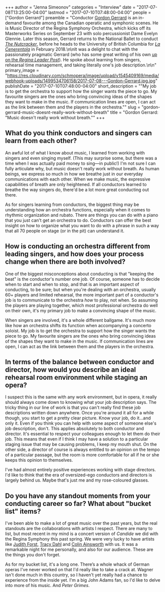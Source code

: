 +++
author = "Jenna Simeonov"
categories = "Interview"
date = "2017-07-08T13:25:00-04:00"
lastmod = "2017-07-10T07:48:00-04:00"
people = ["Gordon Gerrard"]
preamble = "Conductor [Gordon Gerrard](/scene/people/gordon-gerrard/) is an in-demand favourite among the Canadian operatic and symphonic scenes. He is Music Director of the Regina Symphony Orchestra, which kicks off its Masterworks Series on September 23 with solo percussionist Dame Evelyn Glennie. Later this season, Gerrard returns to the National Ballet to conduct [*The Nutcracker*](https://national.ballet.ca/Productions/2017-18-Season/The-Nutcracker), before he heads to the University of British Columbia for [*La Cenerentola*](https://music.ubc.ca/ubc-opera-presents-la-cenerentola) in February 2018.\n\nIt was a delight to chat with the passionately pragmatic Gerrard (who has some great writing of his own [up on the *Regina Leader Post*](http://leaderpost.com/author/gordon-gerrard)). He spoke about learning from singers, rehearsal time management, and taking literally one's job description.\n\n"
primary_image = "https://res.cloudinary.com/schmopera/image/upload/v1545409169/media/webhook-uploads/1499534706158/2017-07-08---Gordon-Gerrard.jpg.jpg"
publishDate = "2017-07-10T07:48:00-04:00"
short_description = "&quot;My job is to get the orchestra to support how the singer wants the piece to go. My favourite singers are the ones who bring convincing ideas of the shapes they want to make in the music. If communication lines are open, I can act as the link between them and the players in the orchestra.&quot;"
slug = "gordon-gerrard-music-doesnt-really-work-without-breath"
title = "Gordon Gerrard: &quot;Music doesn&#039;t really work without breath.&quot;"
+++

## What do you think conductors and singers can learn from each other?

An awful lot of what I know about music, I learned from working with singers and even singing myself. (This may surprise some, but there was a time when I was actually paid money to sing—in public!) I'm not sure I can fully articulate why, but music doesn't really work without breath. As human beings, we express so much in how we breathe just in our everyday communications with each other. When we make music, the expressive capabilities of breath are only heightened. If all conductors learned to breathe the way singers do, there'd be a lot more great conducting out there.

As for singers learning from conductors, the biggest thing may be understanding how an orchestra functions, especially when it comes to rhythmic organization and rubato. There are things you can do with a piano that you just can't get an orchestra to do. Conductors can offer the best insight on how to organize what you want to do with a phrase in such a way that all 70 people on stage (or in the pit) can understand it.

## How is conducting an orchestra different from leading singers, and how does your process change when there are both involved?

One of the biggest misconceptions about conducting is that "keeping the beat" is the conductor's number one job. Of course, someone has to decide when to start and when to stop, and that is an important aspect of conducting, to be sure; but when you're dealing with an orchestra, usually 60+ players and limited rehearsal, the more important part of a conductor's job is to communicate to the orchestra *how* to play, not when. So assuming the players are playing together, which most professional orchestra do well on their own, it's my primary job to make a convincing shape of the music.

When singers are involved, it's a whole different ballgame. It's much more like how an orchestra shifts its function when accompanying a concerto soloist. My job is to get the orchestra to support how the singer wants the piece to go. My favourite singers are the ones who bring convincing ideas of the shapes they want to make in the music. If communication lines are open, I can act as the link between them and the players in the orchestra. 

## In terms of the balance between conductor and director, how would you describe an ideal rehearsal room environment while staging an opera?

I suspect this is the same with any work environment, but in opera, it really should always come down to knowing what your job description says. The tricky thing in our line of work is that you can't really find these job descriptions written down anywhere. Once you're around it all for a while though, you start to get a pretty clear picture. Know your job, do it…and only it. Even if you think you can help with some aspect of someone else's job description, don't. This applies absolutely to both conductor and director. It's essential to respect your colleagues enough to let them do their job. This means that even if I think I may have a solution to a particular staging issue that may be causing problems, I keep my mouth shut. On the other side, a director of course is always entitled to an opinion on the tempo of a particular passage, but the room is more comfortable for all if he or she keeps this opinion to themselves.

I've had almost entirely positive experiences working with stage directors. I'd like to think that the era of oversized-ego conductors and directors is largely behind us. Maybe that's just me and my rose-coloured glasses.

## Do you have any standout moments from your conducting career so far? What about "bucket list" items?

I've been able to make a lot of great music over the past years, but the real standouts are the collaborations with artists I respect. There are many to list, but most recent in my mind is a concert version of *Candide* we did with the Regina Symphony this past spring. We were very lucky to have artists like [Judith Forst](/scene/people/judith-forst/), [Tracy Dahl](/scene/people/tracy-dahl/) and [Colin Ainsworth](/scene/people/colin-ainsworth/) with us. It was a remarkable night for me personally, and also for our audience. These are the things you don't forget.

As for my bucket list, it's a long one. There’s a whole whack of German operas I've never worked on that I'd really like to take a crack at. Wagner isn't done much in this country, so I haven't yet really had a chance to experience from the inside yet. I'm a big John Adams fan, so I'd like to delve into more of his music. And *Peter Grimes*. 
